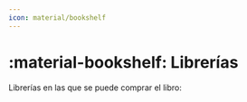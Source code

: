 ```yaml
---
icon: material/bookshelf
---
```


# :material-bookshelf: Librerías

Librerías en las que se puede comprar el libro:

<div id="map" style="height: 400px;"></div>

<script>
  // Initialize map centered on your area
  var map = L.map('map').setView([43.08979662484121, -2.3163293251120227], 15);

  // Add base tiles (OpenStreetMap)
  L.tileLayer('https://{s}.tile.openstreetmap.org/{z}/{x}/{y}.png', {
    attribution: '&copy; OpenStreetMap contributors'
  }).addTo(map);

  // Add markers for each shop
  var shops = [
    { name: "Librería Legazpi", address: "Soraluze 4, Zumarraga", coords: [43.09076646470659, -2.3140156339150932] },
    { name: "Librería Urki", address: "Secundino Esnaola 3, Zumarraga", coords: [43.088030455030015, -2.3199658610375185] },
    { name: "Librería Aresti", address: "Labeaga 41, Urretxu", coords: [43.08928798995817, -2.319368241611099] }
  ];

  shops.forEach(shop => {
    L.marker(shop.coords)
      .addTo(map)
      .bindPopup(`<b>${shop.name}</b><br>${shop.address}`);
  });
</script>
